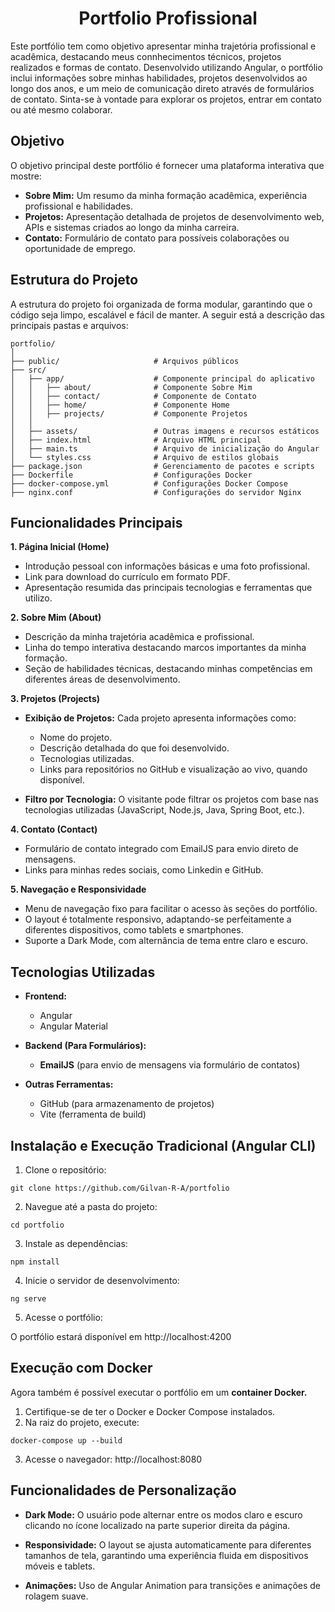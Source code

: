 <h1 align="center">
    Portfolio Profissional
</h1>

Este portfólio tem como objetivo apresentar minha trajetória profissional e acadêmica, destacando meus connhecimentos técnicos, projetos realizados e formas de contato. Desenvolvido utilizando Angular, o portfólio inclui informações sobre minhas habilidades, projetos desenvolvidos ao longo dos anos, e um meio de comunicação direto através de formulários de contato. Sinta-se à vontade para explorar os projetos, entrar em contato ou até mesmo colaborar.   


## Objetivo   

O objetivo principal deste portfólio é fornecer uma plataforma interativa que mostre:   

- **Sobre Mim:** Um resumo da minha formação acadêmica, experiência profissional e habilidades.   
- **Projetos:** Apresentação detalhada de projetos de desenvolvimento web, APIs e sistemas criados ao longo da minha carreira.   
- **Contato:** Formulário de contato para possíveis colaborações ou oportunidade de emprego.   


## Estrutura do Projeto   

A estrutura do projeto foi organizada de forma modular, garantindo que o código seja limpo, escalável e fácil de manter. A seguir está a descrição das principais pastas e arquivos:   


```   
portfolio/
│
├── public/                     # Arquivos públicos
├── src/
│   ├── app/                    # Componente principal do aplicativo
│   │   ├── about/              # Componente Sobre Mim
│   │   ├── contact/            # Componente de Contato
│   │   ├── home/               # Componente Home
│   │   ├── projects/           # Componente Projetos
│   │   
│   ├── assets/                 # Outras imagens e recursos estáticos
│   ├── index.html              # Arquivo HTML principal
│   ├── main.ts                 # Arquivo de inicialização do Angular
│   └── styles.css              # Arquivo de estilos globais
├── package.json                # Gerenciamento de pacotes e scripts
├── Dockerfile                  # Configurações Docker
├── docker-compose.yml          # Configurações Docker Compose
├── nginx.conf                  # Configurações do servidor Nginx

```   

## Funcionalidades Principais   

**1. Página Inicial (Home)**   

- Introdução pessoal con informações básicas e uma foto profissional.   
- Link para download do currículo em formato PDF.
- Apresentação resumida das principais tecnologias e ferramentas que utilizo.   

**2. Sobre Mim (About)**   

- Descrição da minha trajetória acadêmica e profissional.   
- Linha do tempo interativa destacando marcos importantes da minha formação.   
- Seção de habilidades técnicas, destacando minhas competências em diferentes áreas de desenvolvimento.   

**3. Projetos (Projects)**   

- **Exibição de Projetos:** Cada projeto apresenta informações como:   

   - Nome do projeto.
   - Descrição detalhada do que foi desenvolvido.   
   - Tecnologias utilizadas.   
   - Links para repositórios no GitHub e visualização ao vivo, quando disponível.   

- **Filtro por Tecnologia:** O visitante pode filtrar os projetos com base nas tecnologias utilizadas (JavaScript, Node.js, Java, Spring Boot, etc.).   

**4. Contato (Contact)**   

- Formulário de contato integrado com EmailJS para envio direto de mensagens.   
- Links para minhas redes sociais, como Linkedin e GitHub.   

**5. Navegação e Responsividade**   

- Menu de navegação fixo para facilitar o acesso às seções do portfólio.   
- O layout é totalmente responsivo, adaptando-se perfeitamente a diferentes dispositivos, como tablets e smartphones.   
- Suporte a Dark Mode, com alternância de tema entre claro e escuro.   


## Tecnologias Utilizadas   

- **Frontend:**   

   - Angular   
   - Angular Material   

- **Backend (Para Formulários):**   

   - **EmailJS** (para envio de mensagens via formulário de contatos)   

- **Outras Ferramentas:**   

   - GitHub (para armazenamento de projetos)
   - Vite (ferramenta de build)   

## Instalação e Execução Tradicional (Angular CLI)  
  
1. Clone o repositório:   

```   
git clone https://github.com/Gilvan-R-A/portfolio
```  

2. Navegue até a pasta do projeto:   

```   
cd portfolio   
```   

3. Instale as dependências:   

```   
npm install
```   

4. Inicie o servidor de desenvolvimento:   

```   
ng serve
```   

5. Acesse o portfólio:   

O portfólio estará disponível em http://localhost:4200   

## Execução com Docker   

Agora também é possível executar o portfólio em um **container Docker.**   

1. Certifique-se de ter o Docker e Docker Compose instalados.   
2. Na raiz do projeto, execute:   

```   
docker-compose up --build
```   

3. Acesse o navegador: http://localhost:8080


## Funcionalidades de Personalização   

- **Dark Mode:** O usuário pode alternar entre os modos claro e escuro clicando no ícone localizado na parte superior direita da página.   

- **Responsividade:** O layout se ajusta automaticamente para diferentes tamanhos de tela, garantindo uma experiência fluida em dispositivos móveis e tablets.   

- **Animações:** Uso de Angular Animation para transições e animações de rolagem suave.

